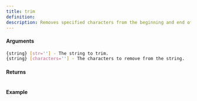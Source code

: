 ```yaml
---
title: trim
definition: 
description: Removes specified characters from the beginning and end of a string.
---
```



#### Arguments


```bash
{string} [str=''] - The string to trim.
{string} [characters=''] - The characters to remove from the string.
```


#### Returns


```bash

```


#### Example


```ts

```